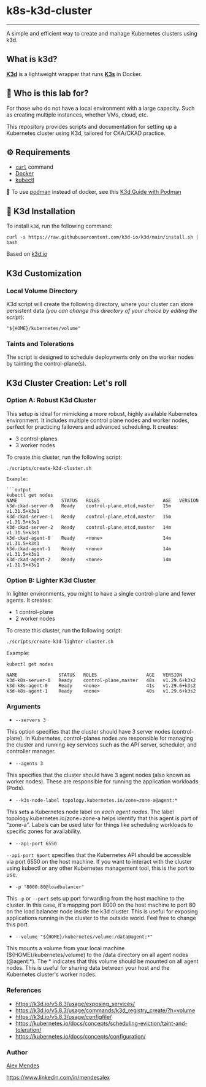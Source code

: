 # k8s-k3d-cluster

-----------------

A simple and efficient way to create and manage Kubernetes clusters using k3d.

## What is k3d?

**[K3d](https://k3d.io/)** is a lightweight wrapper that runs **[K3s](https://docs.k3s.io/)** in Docker.

## 👤 Who is this lab for?

For those who do not have a local environment with a large capacity. Such as creating multiple instances, whether VMs, cloud, etc.

This repository provides scripts and documentation for setting up a Kubernetes cluster using K3d, tailored for CKA/CKAD practice.

## ⚙️ Requirements

* [`curl`](https://curl.se/docs/tutorial.html) command
* [Docker](https://docs.docker.com/engine/install/)
* [kubectl](https://kubernetes.io/docs/tasks/tools/)

🐧 To use [podman](https://podman.io/) instead of docker, see this [K3d Guide with Podman](https://k3d.io/v5.4.1/usage/advanced/podman/)

## 🚢 K3d Installation

To install `k3d`, run the following command:

```shell
curl -s https://raw.githubusercontent.com/k3d-io/k3d/main/install.sh | bash
```

Based on [k3d.io](https://k3d.io/stable/)

## K3d Customization

### Local Volume Directory

K3d script will create the following directory, where your cluster can store persistent data *(you can change this directory of your choice by editing the script)*:

```shell
"${HOME}/kubernetes/volume"
```

### Taints and Tolerations

The script is designed to schedule deployments only on the worker nodes by tainting the control-plane(s).

## K3d Cluster Creation: Let's roll

### **Option A**: Robust K3d Cluster

This setup is ideal for mimicking a more robust, highly available Kubernetes environment. It includes multiple control plane nodes and worker nodes, perfect for practicing failovers and advanced scheduling. It creates:

* 3 control-planes
* 3 worker nodes

To create this cluster, run the following script:

```shell
./scripts/create-k3d-cluster.sh

Example:

```output
kubectl get nodes
NAME                STATUS   ROLES                       AGE   VERSION
k3d-ckad-server-0   Ready    control-plane,etcd,master   15m   v1.31.5+k3s1
k3d-ckad-server-1   Ready    control-plane,etcd,master   15m   v1.31.5+k3s1
k3d-ckad-server-2   Ready    control-plane,etcd,master   14m   v1.31.5+k3s1
k3d-ckad-agent-0    Ready    <none>                      14m   v1.31.5+k3s1
k3d-ckad-agent-1    Ready    <none>                      14m   v1.31.5+k3s1
k3d-ckad-agent-2    Ready    <none>                      14m   v1.31.5+k3s1
```

### **Option B**: Lighter K3d Cluster

In lighter environments, you might to have a single control-plane and fewer agents. It creates:

* 1 control-plane
* 2 worker nodes

To create this cluster, run the following script:

```shell
./scripts/create-k3d-lighter-cluster.sh
```

Example:

```output
kubectl get nodes

NAME               STATUS   ROLES                  AGE   VERSION
k3d-k8s-server-0   Ready    control-plane,master   48s   v1.29.6+k3s2
k3d-k8s-agent-0    Ready    <none>                 41s   v1.29.6+k3s2
k3d-k8s-agent-1    Ready    <none>                 40s   v1.29.6+k3s2

```

### Arguments

* `--servers 3`

This option specifies that the cluster should have 3 server nodes (control-plane). In Kubernetes, control-planes nodes are responsible for managing the cluster and running key services such as the API server, scheduler, and controller manager.

* `--agents 3`

This specifies that the cluster should have 3 agent nodes (also known as worker nodes). These are responsible for running the application workloads (Pods).

* `--k3s-node-label topology.kubernetes.io/zone=zone-a@agent:*`

This sets a Kubernetes node label on *each agent nodes*. The label topology.kubernetes.io/zone=zone-a helps identify that this agent is part of "zone-a". Labels can be used later for things like scheduling workloads to specific zones for availability.

* `--api-port 6550`

`--api-port $port` specifies that the Kubernetes API should be accessible via port 6550 on the host machine. If you want to interact with the cluster using kubectl or any other Kubernetes management tool, this is the port to use.

* `-p "8000:80@loadbalancer"`

This `-p` or `--port` sets up port forwarding from the host machine to the cluster. In this case, it's mapping port 8000 on the host machine to port 80 on the load balancer node inside the k3d cluster. This is useful for exposing applications running in the cluster to the outside world. Feel free to change this port.

* `--volume "${HOME}/kubernetes/volume:/data@agent:*"`

This mounts a volume from your local machine (${HOME}/kubernetes/volume) to the /data directory on all agent nodes (@agent:*). The * indicates that this volume should be mounted on all agent nodes. This is useful for sharing data between your host and the Kubernetes cluster's worker nodes.

### References

* https://k3d.io/v5.8.3/usage/exposing_services/
* https://k3d.io/v5.8.3/usage/commands/k3d_registry_create/?h=volume
* https://k3d.io/v5.8.3/usage/configfile/
* https://kubernetes.io/docs/concepts/scheduling-eviction/taint-and-toleration/
* https://kubernetes.io/docs/concepts/configuration/

### Author

[Alex Mendes](https://alexolinux.com)

https://www.linkedin.com/in/mendesalex
